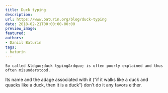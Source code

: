 ```yaml
---
title: Duck typing
description:
url: https://www.baturin.org/blog/duck-typing
date: 2018-02-21T00:00:00-00:00
preview_image:
featured:
authors:
- Daniil Baturin
tags:
- baturin
---
```



    So called &ldquo;duck typing&rdquo; is often poorly explained and thus often misunderstood.
Its name and the adage associated with it (&ldquo;if it walks like a duck and quacks like a duck,
then it is a duck&rdquo;) don't do it any favors either.
    
